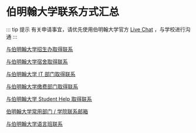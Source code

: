 # 伯明翰大学联系方式汇总

::: tip 提示
有关申请事宜，请优先使用伯明翰大学官方 [Live Chat](https://www.birmingham.ac.uk/campaigns/contact/live-chat.aspx) ，与学校进行沟通
:::


[与伯明翰大学招生办取得联系](./get-in-touch-with-the-admissions-office/)

[与伯明翰大学宿舍取得联系](./get-in-touch-with-the-living-department/)

[与伯明翰大学 IT 部门取得联系](./get-in-touch-with-the-it-department/)

[与伯明翰大学缴费部门取得联系](./get-in-touch-with-the-payment-department/)

[与伯明翰大学 Student Help 取得联系](./get-in-touch-with-the-student-help/)

[伯明翰大学常用部门 / 学院联系邮箱](./University-of-Birmingham-common-departments-contact-information/)

[与伯明翰大学语言班联系](./get-in-touch-with-the-bia-office/)
